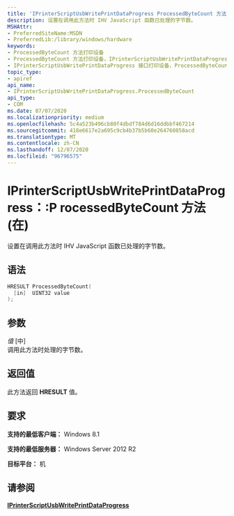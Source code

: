 ```yaml
---
title: 'IPrinterScriptUsbWritePrintDataProgress ProcessedByteCount 方法 () '
description: 设置在调用此方法时 IHV JavaScript 函数已处理的字节数。
MSHAttr:
- PreferredSiteName:MSDN
- PreferredLib:/library/windows/hardware
keywords:
- ProcessedByteCount 方法打印设备
- ProcessedByteCount 方法打印设备，IPrinterScriptUsbWritePrintDataProgress 接口
- IPrinterScriptUsbWritePrintDataProgress 接口打印设备，ProcessedByteCount 方法
topic_type:
- apiref
api_name:
- IPrinterScriptUsbWritePrintDataProgress.ProcessedByteCount
api_type:
- COM
ms.date: 07/07/2020
ms.localizationpriority: medium
ms.openlocfilehash: 5c4a523b496cb80f4dbdf784d6d16ddbbf467214
ms.sourcegitcommit: 418e6617e2a695c9cb4b37b5b60e264760858acd
ms.translationtype: MT
ms.contentlocale: zh-CN
ms.lasthandoff: 12/07/2020
ms.locfileid: "96796575"
---
```

# <a name="iprinterscriptusbwriteprintdataprogressprocessedbytecount-method-in"></a>IPrinterScriptUsbWritePrintDataProgress：:P rocessedByteCount 方法 (在) 

设置在调用此方法时 IHV JavaScript 函数已处理的字节数。

## <a name="syntax"></a>语法

```cpp
HRESULT ProcessedByteCount(
  [in]  UINT32 value
);
```

## <a name="parameters"></a>参数

*值* \[中\]  
调用此方法时处理的字节数。

## <a name="return-values"></a>返回值

此方法返回 **HRESULT** 值。

## <a name="requirements"></a>要求

**支持的最低客户端：** Windows 8.1

**支持的最低服务器：** Windows Server 2012 R2

**目标平台：** 机

## <a name="see-also"></a>请参阅

[**IPrinterScriptUsbWritePrintDataProgress**](iprinterscriptusbwriteprintdataprogress.md)
